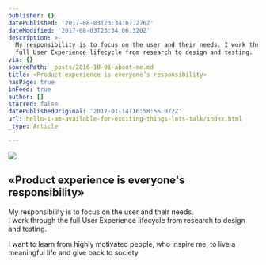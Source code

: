 ```yaml
---
publisher: {}
datePublished: '2017-08-03T23:34:07.276Z'
dateModified: '2017-08-03T23:34:06.320Z'
description: >-
  My responsibility is to focus on the user and their needs. I work through the
  full User Experience lifecycle from research to design and testing.
via: {}
sourcePath: _posts/2016-10-01-about-me.md
title: «Product experience is everyone’s responsibility»
hasPage: true
inFeed: true
author: []
starred: false
datePublishedOriginal: '2017-01-14T16:58:55.072Z'
url: hello-i-am-available-for-exciting-things-lets-talk/index.html
_type: Article

---
```

![](https://the-grid-user-content.s3-us-west-2.amazonaws.com/cb7ffbe4-61d4-4ccb-afa4-df161e02a94f.gif)

## «Product experience is everyone's responsibility»

My responsibility is to focus on the user and their needs.  
I work through the full User Experience lifecycle from research to design and testing.

I want to learn from highly motivated people, who inspire me, to live a meaningful life and give back to society.